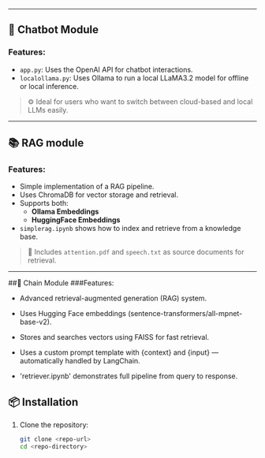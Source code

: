 
---

## 🤖 Chatbot Module

### Features:
- `app.py`: Uses the OpenAI API for chatbot interactions.
- `localollama.py`: Uses Ollama to run a local LLaMA3.2 model for offline or local inference.

> ⚙️ Ideal for users who want to switch between cloud-based and local LLMs easily.

---

## 📚 RAG module

### Features:
- Simple implementation of a RAG pipeline.
- Uses ChromaDB for vector storage and retrieval.
- Supports both:
  - **Ollama Embeddings**
  - **HuggingFace Embeddings**
- `simplerag.ipynb` shows how to index and retrieve from a knowledge base.

> 📝 Includes `attention.pdf` and `speech.txt` as source documents for retrieval.

---
##🔗 Chain Module
###Features:
- Advanced retrieval-augmented generation (RAG) system.

- Uses Hugging Face embeddings (sentence-transformers/all-mpnet-base-v2).

- Stores and searches vectors using FAISS for fast retrieval.

- Uses a custom prompt template with {context} and {input} — automatically handled by LangChain.

- 'retriever.ipynb' demonstrates full pipeline from query to response.



## 📦 Installation

1. Clone the repository:
   ```bash
   git clone <repo-url>
   cd <repo-directory>
